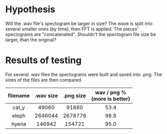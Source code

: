 # Hypothesis

Will the .wav file's spectogram be larger in size? The wave is split into several smaller ones (by time), then FFT is applied. The pieces' spectograms are "concatenated". Shouldn't the spectogram file size be larger, than the original?


# Results of testing

For several .wav files the spectograms were built and saved into .png.
The sizes of the files are then compared.

| filename | .wav size | .png size | wav / png % <br />(more is better) |
|  :----:  |   :----:  |   :----:  |        :----:      |
| cat_y    | 49060     | 91880     | 53.4               |
| eleph    | 2646044   | 2678776   | 98.8               |
| hyena    | 146942    | 154721    | 95.0               |
